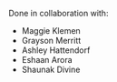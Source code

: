 Done in collaboration with:
- Maggie Klemen
- Grayson Merritt
- Ashley Hattendorf
- Eshaan Arora
- Shaunak Divine
